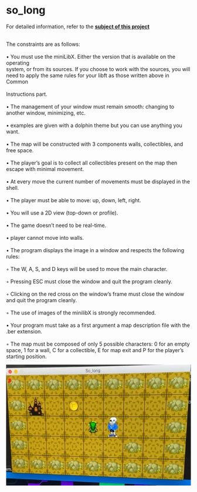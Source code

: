 # so_long

For detailed information, refer to the **[subject of this project](https://github.com/ilnrzakirov/so_long/blob/main/en.subject.pdf)**

<br>The constraints are as follows:</br>
<br>• You must use the miniLibX. Either the version that is available on the operating<br>
system, or from its sources. If you choose to work with the sources, you will
need to apply the same rules for your libft as those written above in Common<br>
<br>Instructions part.<br>
<br>• The management of your window must remain smooth: changing to another window, minimizing, etc.<br>
<br>• examples are given with a dolphin theme but you can use anything you want.<br>
<br>• The map will be constructed with 3 components walls, collectibles, and free space.<br>
<br>• The player’s goal is to collect all collectibles present on the map then escape with
minimal movement.<br>
<br>• At every move the current number of movements must be displayed in the shell.<br>
<br>• The player must be able to move: up, down, left, right.<br>
<br>• You will use a 2D view (top-down or profile).<br>
<br>• The game doesn’t need to be real-time.<br>
<br>• player cannot move into walls.<br>
<br>• The program displays the image in a window and respects the following rules:<br>
<br>◦ The W, A, S, and D keys will be used to move the main character.<br>
<br>◦ Pressing ESC must close the window and quit the program cleanly.<br>
<br>◦ Clicking on the red cross on the window’s frame must close the window and
quit the program cleanly.<br>
<br>◦ The use of images of the minilibX is strongly recommended.<br>
<br>• Your program must take as a first argument a map description file with the .ber
extension.<br>
<br>◦ The map must be composed of only 5 possible characters: 0 for an empty
space, 1 for a wall, C for a collectible, E for map exit and P for the player’s
starting position.<br>

![](https://github.com/ilnrzakirov/so_long/blob/main/img/msg-479332438-104905.jpg)

